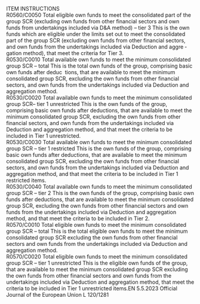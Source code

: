  
ITEM  INSTRUCTIONS  
R0560/C0050  Total eligible own funds to 
meet the consolidated part 
of the group SCR (excluding 
own funds from other 
financial sectors and own 
funds from undertakings 
included via D&A method) – 
tier 3  This is the own funds which are eligible under the limits set out to meet the 
consolidated part of the group SCR (excluding own funds from other financial 
sectors, and own funds from the undertakings included via Deduction and aggre ­
gation method), that meet the criteria for Tier 3.  
R0530/C0010  Total available own funds to 
meet the minimum 
consolidated group SCR – 
total  This is the total own funds of the group, comprising basic own funds after deduc ­
tions, that are available to meet the minimum consolidated group SCR, excluding 
the own funds from other financial sectors, and own funds from the undertakings 
included via Deduction and aggregation method.  
R0530/C0020  Total available own funds to 
meet the minimum 
consolidated group SCR– 
tier 1 unrestricted  This is the own funds of the group, comprising basic own funds after deductions, 
that are available to meet the minimum consolidated group SCR, excluding the own 
funds from other financial sectors, and own funds from the undertakings included 
via Deduction and aggregation method, and that meet the criteria to be included in 
Tier 1 unrestricted.  
R0530/C0030  Total available own funds to 
meet the minimum 
consolidated group SCR – 
tier 1 restricted  This is the own funds of the group, comprising basic own funds after deductions, 
that are available to meet the minimum consolidated group SCR, excluding the own 
funds from other financial sectors, and own funds from the undertakings included 
via Deduction and aggregation method, and that meet the criteria to be included in 
Tier 1 restricted items.  
R0530/C0040  Total available own funds to 
meet the minimum 
consolidated group SCR – 
tier 2  This is the own funds of the group, comprising basic own funds after deductions, 
that are available to meet the minimum consolidated group SCR, excluding the own 
funds from other financial sectors and own funds from the undertakings included 
via Deduction and aggregation method, and that meet the criteria to be included in 
Tier 2.  
R0570/C0010  Total eligible own funds to 
meet the minimum 
consolidated group SCR – 
total  This is the total eligible own funds to meet the minimum consolidated group SCR 
excluding the own funds from other financial sectors and own funds from the 
undertakings included via Deduction and aggregation method.  
R0570/C0020  Total eligible own funds to 
meet the minimum 
consolidated group SCR – 
tier 1 unrestricted  This is the eligible own funds of the group, that are available to meet the minimum 
consolidated group SCR excluding the own funds from other financial sectors and 
own funds from the undertakings included via Deduction and aggregation method, 
that meet the criteria to be included in Tier 1 unrestricted items.EN  5.5.2023 Official Journal of the European Union L 120/1281